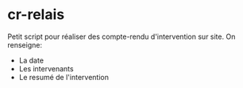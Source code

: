 # cr-relais
Petit script pour réaliser des compte-rendu d'intervention sur site.
On renseigne:
- La date
- Les intervenants
- Le resumé de l'intervention
